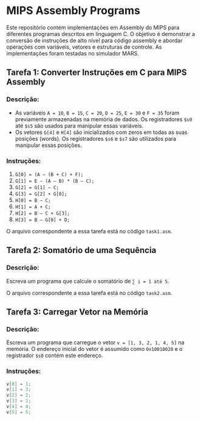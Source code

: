 # MIPS Assembly Programs

Este repositório contém implementações em Assembly do MIPS para diferentes programas descritos em linguagem C. O objetivo é demonstrar a conversão de instruções de alto nível para código assembly e abordar operações com variáveis, vetores e estruturas de controle. As implementações foram testadas no simulador MARS.

## Tarefa 1: Converter Instruções em C para MIPS Assembly

### Descrição:
- As variáveis `A = 10`, `B = 15`, `C = 20`, `D = 25`, `E = 30` e `F = 35` foram previamente armazenadas na memória de dados. Os registradores `$s0` até `$s5` são usados para manipular essas variáveis.
- Os vetores `G[4]` e `H[4]` são inicializados com zeros em todas as suas posições (words). Os registradores `$s6` e `$s7` são utilizados para manipular essas posições.
  
### Instruções:
1. `G[0] = (A – (B + C) + F);`
2. `G[1] = E – (A – B) * (B – C);`
3. `G[2] = G[1] – C;`
4. `G[3] = G[2] + G[0];`
5. `H[0] = B – C;`
6. `H[1] = A + C;`
7. `H[2] = B – C + G[3];`
8. `H[3] = B – G[0] + D;`

O arquivo correspondente a essa tarefa está no código `task1.asm`.

## Tarefa 2: Somatório de uma Sequência

### Descrição:
Escreva um programa que calcule o somatório de `∑ i = 1 até 5`.

O arquivo correspondente a essa tarefa está no código `task2.asm`.

## Tarefa 3: Carregar Vetor na Memória

### Descrição:
Escreva um programa que carregue o vetor `v = [1, 3, 2, 1, 4, 5]` na memória. O endereço inicial do vetor é assumido como `0x10010020` e o registrador `$s0` contém este endereço.

### Instruções:
```c
v[0] = 1;
v[1] = 3;
v[2] = 2;
v[3] = 1;
v[4] = 4;
v[5] = 5;
